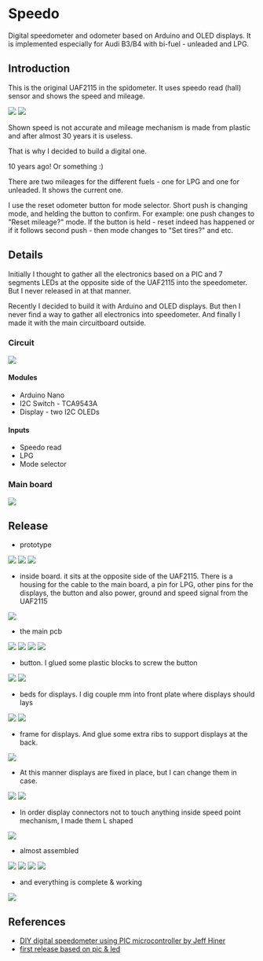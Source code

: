 # Speedo
Digital speedometer and odometer based on Arduino and OLED displays. 
It is implemented especially for Audi B3/B4 with bi-fuel - unleaded and LPG.

## Introduction

This is the original UAF2115 in the spidometer. It uses speedo read (hall) sensor and shows the speed and mileage. 

![](https://github.com/oritomov/speedo/blob/master/git/arduino/uaf2115.JPG)
![](https://github.com/oritomov/speedo/blob/master/git/uaf2115.png)

Shown speed is not accurate and mileage mechanism is made from plastic and after almost 30 years it is useless.

That is why I decided to build a digital one.

10 years ago! Or something :)

There are two mileages for the different fuels - one for LPG and one for unleaded. It shows the current one.

I use the reset odometer button for mode selector. Short push is changing mode, and helding the button to confirm. For example: one push changes to "Reset mileage?" mode. If the button is held - reset indeed has happened or if it follows second push - then mode changes to "Set tires?" and etc. 

## Details

Initially I thought to gather all the electronics based on a PIC and 7 segments LEDs at the opposite side of the UAF2115 into the speedometer. But I never released in at that manner.

Recently I decided to build it with Arduino and OLED displays. But then I never find a way to gather all electronics into speedometer. And finally I made it with the main circuitboard outside.

### Circuit

![](https://github.com/oritomov/speedo/blob/master/git/arduino/scheme.png)

#### Modules

  * Arduino Nano
  * I2C Switch - TCA9543A
  * Display - two I2C OLEDs 

#### Inputs

  * Speedo read
  * LPG
  * Mode selector

### Main board

![](https://github.com/oritomov/speedo/blob/master/git/arduino/pcb.png)

## Release

  * prototype

![](https://github.com/oritomov/speedo/blob/master/git/arduino/proto1.JPG)
![](https://github.com/oritomov/speedo/blob/master/git/arduino/proto2.JPG)
![](https://github.com/oritomov/speedo/blob/master/git/arduino/proto3.JPG)


 * inside board. it sits at the opposite side of the UAF2115. There is a housing for the cable to the main board, a pin for LPG,  other pins for the displays, the button and also power, ground and speed signal from the UAF2115

![](https://github.com/oritomov/speedo/blob/master/git/arduino/proto4.JPG)


  * the main pcb

![](https://github.com/oritomov/speedo/blob/master/git/arduino/pcb_top.JPG)
![](https://github.com/oritomov/speedo/blob/master/git/arduino/pcb_bottom.JPG)
![](https://github.com/oritomov/speedo/blob/master/git/arduino/pcb1.JPG)
![](https://github.com/oritomov/speedo/blob/master/git/arduino/pcb2.JPG)


  * button. I glued some plastic blocks to screw the button 

![](https://github.com/oritomov/speedo/blob/master/git/arduino/button1.JPG)
![](https://github.com/oritomov/speedo/blob/master/git/arduino/button2.JPG)


  * beds for displays. I dig couple mm into front plate where displays should lays

![](https://github.com/oritomov/speedo/blob/master/git/arduino/display_beds.JPG)
![](https://github.com/oritomov/speedo/blob/master/git/arduino/display_in_beds.JPG)


  * frame for displays. And glue some extra ribs to support displays at the back.

![](https://github.com/oritomov/speedo/blob/master/git/arduino/display_frame.JPG)


  * At this manner displays are fixed in place, but I can change them in case.

![](https://github.com/oritomov/speedo/blob/master/git/arduino/display_framed.JPG)
![](https://github.com/oritomov/speedo/blob/master/git/arduino/display_mounted.JPG)


  * In order display connectors not to touch anything inside speed point mechanism, I made them L shaped

![](https://github.com/oritomov/speedo/blob/master/git/arduino/l_cable.JPG)


  * almost assembled

![](https://github.com/oritomov/speedo/blob/master/git/arduino/assembly1.JPG)
![](https://github.com/oritomov/speedo/blob/master/git/arduino/assembly2.JPG)
![](https://github.com/oritomov/speedo/blob/master/git/arduino/assembly3.JPG)
![](https://github.com/oritomov/speedo/blob/master/git/arduino/display_test.JPG)


  * and everything is complete & working

![](https://github.com/oritomov/speedo/blob/master/git/arduino/ready_and_working.JPG)

## References

  * [DIY digital speedometer using PIC microcontroller by Jeff Hiner](http://www.randomwisdom.com/2007/10/digital-speedometer-using-pic-microcontroller/)
  * [first release based on pic & led](https://github.com/oritomov/speedo/blob/master/git/pic/README.md)
